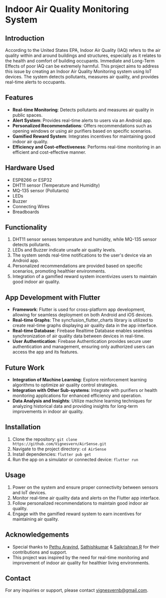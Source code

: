 # Indoor Air Quality Monitoring System

## Introduction
According to the United States EPA, Indoor Air Quality (IAQ) refers to the air quality within and around buildings and structures, especially as it relates to the health and comfort of building occupants. Immediate and Long-Term Effects of poor IAQ can be extremely harmful. This project aims to address this issue by creating an Indoor Air Quality Monitoring system using IoT devices. The system detects pollutants, measures air quality, and provides real-time alerts to occupants.

## Features
- **Real-time Monitoring**: Detects pollutants and measures air quality in public spaces.
- **Alert System**: Provides real-time alerts to users via an Android app.
- **Personalized Recommendations**: Offers recommendations such as opening windows or using air purifiers based on specific scenarios.
- **Gamified Reward System**: Integrates incentives for maintaining good indoor air quality.
- **Efficiency and Cost-effectiveness**: Performs real-time monitoring in an efficient and cost-effective manner.

## Hardware Used
- ESP8266 or ESP32
- DHT11 sensor (Temperature and Humidity)
- MQ-135 sensor (Pollutants)
- LEDs
- Buzzer
- Connecting Wires
- Breadboards

## Functionality
1. DHT11 sensor senses temperature and humidity, while MQ-135 sensor detects pollutants.
2. LEDs and Buzzer indicate unsafe air quality levels.
3. The system sends real-time notifications to the user's device via an Android app.
4. Personalized recommendations are provided based on specific scenarios, promoting healthier environments.
5. Integration of a gamified reward system incentivizes users to maintain good indoor air quality.

## App Development with Flutter
- **Framework**: Flutter is used for cross-platform app development, allowing for seamless deployment on both Android and iOS devices.
- **Real-time Graphs**: The syncfusion_flutter_charts library is utilized to create real-time graphs displaying air quality data in the app interface.
- **Real-time Database**: Firebase Realtime Database enables seamless synchronization of air quality data between devices in real-time.
- **User Authentication**: Firebase Authentication provides secure user authentication and management, ensuring only authorized users can access the app and its features.

## Future Work
- **Integration of Machine Learning**: Explore reinforcement learning algorithms to optimize air quality control strategies.
- **Integration with Other Sub-systems**: Integrate with purifiers or health monitoring applications for enhanced efficiency and operation.
- **Data Analysis and Insights**: Utilize machine learning techniques for analyzing historical data and providing insights for long-term improvements in indoor air quality.

## Installation
1. Clone the repository: `git clone https://github.com/Vignesvern/AirSense.git`
2. Navigate to the project directory: `cd AirSense`
3. Install dependencies: `flutter pub get`
4. Run the app on a simulator or connected device: `flutter run`

## Usage
1. Power on the system and ensure proper connectivity between sensors and IoT devices.
2. Monitor real-time air quality data and alerts on the Flutter app interface.
3. Follow personalized recommendations to maintain good indoor air quality.
4. Engage with the gamified reward system to earn incentives for maintaining air quality.


## Acknowledgements
- Special thanks to [Pethu Aravind](https://github.com/Aravind011464), [Sathishkumar](https://github.com/SathishKumar5115) & [Saikrishnan R](https://github.com/saikrishy3808u3qr3pur3q) for their contributions and support.
- This project was inspired by the need for real-time monitoring and improvement of indoor air quality for healthier living environments.

## Contact
For any inquiries or support, please contact [vignesvernb@gmail.com](vignesvernb@gmail.com).
